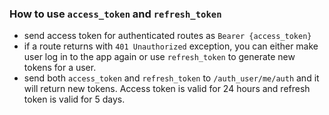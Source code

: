 ### How to use `access_token` and `refresh_token`

- send access token for authenticated routes as `Bearer {access_token}`
- if a route returns with `401 Unauthorized` exception, you can either make user log in to the app again or use `refresh_token` to generate new tokens for a user.
- send both `access_token` and `refresh_token` to `/auth_user/me/auth` and it will return new tokens. Access token is valid for 24 hours and refresh token is valid for 5 days.
